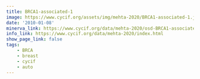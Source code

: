 ```yaml
---
title: BRCA1-associated-1
image: https://www.cycif.org/assets/img/mehta-2020/BRCA1-associated-1.jpg
date: '2010-01-08'
minerva_link: https://www.cycif.org/data/mehta-2020/osd-BRCA1-associated-1.html
info_link: https://www.cycif.org/data/mehta-2020/index.html
show_page_link: false
tags: 
    - BRCA
    - breast
    - cycif
    - auto
---
```

